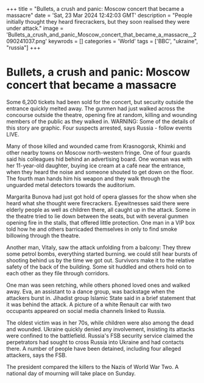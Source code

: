 +++
title = "Bullets, a crush and panic: Moscow concert that became a massacre"
date = 'Sat, 23 Mar 2024 12:42:03 GMT'
description = "People initially thought they heard firecrackers, but they soon realised they were under attack."
image = 'Bullets_a_crush_and_panic_Moscow_concert_that_became_a_massacre__2090241037.png'
keywrods =  []
categories = 'World'
tags = ['BBC', "ukraine", "russia"]
+++

# Bullets, a crush and panic: Moscow concert that became a massacre

Some 6,200 tickets had been sold for the concert, but security outside the entrance quickly melted away.
The gunmen had just walked across the concourse outside the theatre, opening fire at random, killing and wounding members of the public as they walked in.
WARNING: Some of the details of this story are graphic.
Four suspects arrested, says Russia - follow events LIVE.

Many of those killed and wounded came from Krasnogorsk, Khimki and other nearby towns on Moscow north-western fringe.
One of four guards said his colleagues hid behind an advertising board.
One woman was with her 11-year-old daughter, buying ice cream at a café near the entrance, when they heard the noise and someone shouted to get down on the floor.
The fourth man hands him his weapon and they walk through the unguarded metal detectors towards the auditorium.

Margarita Bunova had just got hold of opera glasses for the show when she heard what she thought were firecrackers.
Eyewitnesses said there were elderly people as well as children there, all caught up in the attack.
Some in the theatre tried to lie down between the seats, but with several gunmen opening fire in the stalls, that offered little protection.
One man in a VIP box told how he and others barricaded themselves in only to find smoke billowing through the theatre.

Another man, Vitaly, saw the attack unfolding from a balcony: They threw some petrol bombs, everything started burning.
we could still hear bursts of shooting behind us by the time we got out.
Survivors make it to the relative safety of the back of the building.
Some sit huddled and others hold on to each other as they file through corridors.

One man was seen retching, while others phoned loved ones and walked away.
Eva, an assistant to a dance group, was backstage when the attackers burst in.
Jihadist group Islamic State said in a brief statement that it was behind the attack.
A picture of a white Renault car with two occupants appeared on social media channels linked to Russia.

The oldest victim was in her 70s, while children were also among the dead and wounded.
Ukraine quickly denied any involvement, insisting its attacks were confined to the battlefield.
Russia's FSB security service claimed the perpetrators had sought to cross Russia into Ukraine and had contacts there.
A number of people have been detained, including four alleged attackers, says the FSB.

The president compared the killers to the Nazis of World War Two.  A national day of mourning will take place on Sunday.


